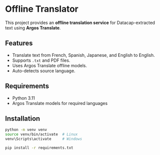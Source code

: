 # Offline Translator

This project provides an **offline translation service** for Datacap-extracted text using **Argos Translate**.

## Features
- Translate text from French, Spanish, Japanese, and English to English.
- Supports `.txt` and PDF files.
- Uses Argos Translate offline models.
- Auto-detects source language.

## Requirements
- Python 3.11
- Argos Translate models for required languages

## Installation
```bash
python -m venv venv
source venv/bin/activate  # Linux
venv\Scripts\activate     # Windows

pip install -r requirements.txt
